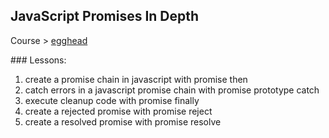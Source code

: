 ## JavaScript Promises In Depth

Course > [egghead](https://egghead.io/courses/javascript-promises-in-depth)

### Lessons:

1.  create a promise chain in javascript with promise then
2.  catch errors in a javascript promise chain with promise prototype catch
3.  execute cleanup code with promise finally
4.  create a rejected promise with promise reject
5.  create a resolved promise with promise resolve
